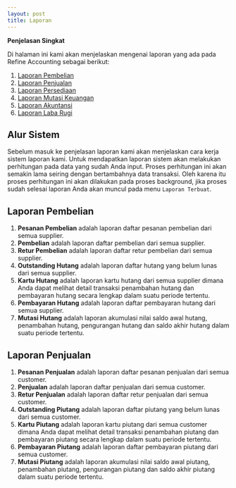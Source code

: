 ```yaml
---
layout: post
title: Laporan
---
```


**Penjelasan Singkat**

Di halaman ini kami akan menjelaskan mengenai laporan yang ada pada Refine Accounting sebagai berikut:

1. [Laporan Pembelian](#laporan-pembelian)
1. [Laporan Penjualan](#laporan-penjualan)
1. [Laporan Persediaan](#laporan-persediaan)
1. [Laporan Mutasi Keuangan](#laporan-mutasi-keuangan)
1. [Laporan Akuntansi](#laporan-akuntansi)
1. [Laporan Laba Rugi](#laporan-laba-rugi)

## Alur Sistem

Sebelum masuk ke penjelasan laporan kami akan menjelaskan cara kerja sistem laporan kami. Untuk mendapatkan laporan sistem akan melakukan perhitungan pada data yang sudah Anda input. Proses perhitungan ini akan semakin lama seiring dengan bertambahnya data transaksi. Oleh karena itu proses perhitungan ini akan dilakukan pada proses background, jika proses sudah selesai laporan Anda akan muncul pada menu `Laporan Terbuat`.

## Laporan Pembelian

1. **Pesanan Pembelian** adalah laporan daftar pesanan pembelian dari semua supplier.
1. **Pembelian** adalah laporan daftar pembelian dari semua supplier.
1. **Retur Pembelian** adalah laporan daftar retur pembelian dari semua supplier.
1. **Outstanding Hutang** adalah laporan daftar hutang yang belum lunas dari semua supplier.
1. **Kartu Hutang** adalah laporan kartu hutang dari semua supplier dimana Anda dapat melihat detail transaksi penambahan hutang dan pembayaran hutang secara lengkap dalam suatu periode tertentu.
1. **Pembayaran Hutang** adalah laporan daftar pembayaran hutang dari semua supplier.
1. **Mutasi Hutang** adalah laporan akumulasi nilai saldo awal hutang, penambahan hutang, pengurangan hutang dan saldo akhir hutang dalam suatu periode tertentu.

## Laporan Penjualan

1. **Pesanan Penjualan** adalah laporan daftar pesanan penjualan dari semua customer.
1. **Penjualan** adalah laporan daftar penjualan dari semua customer.
1. **Retur Penjualan** adalah laporan daftar retur penjualan dari semua customer.
1. **Outstanding Piutang** adalah laporan daftar piutang yang belum lunas dari semua customer.
1. **Kartu Piutang** adalah laporan kartu piutang dari semua customer dimana Anda dapat melihat detail transaksi penambahan piutang dan pembayaran piutang secara lengkap dalam suatu periode tertentu.
1. **Pembayaran Piutang** adalah laporan daftar pembayaran piutang dari semua customer.
1. **Mutasi Piutang** adalah laporan akumulasi nilai saldo awal piutang, penambahan piutang, pengurangan piutang dan saldo akhir piutang dalam suatu periode tertentu.
